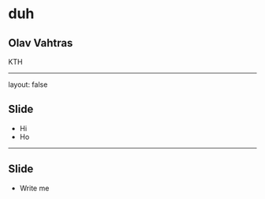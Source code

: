 <script type="text/javascript"
  src="https://cdn.mathjax.org/mathjax/latest/MathJax.js?config=TeX-AMS-MML_HTMLorMML">
</script>
# duh

## Olav Vahtras

KTH

---

layout: false

## Slide

- Hi
- Ho

---

## Slide

- Write me

